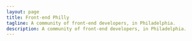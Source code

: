 ```yaml
---
layout: page
title: Front-end Philly
tagline: A community of front-end developers, in Philadelphia.
description: A community of front-end developers, in Philadelphia.
---
```

